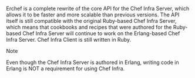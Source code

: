 Erchef is a complete rewrite of the core API for the Chef Infra Server,
which allows it to be faster and more scalable than previous versions.
The API itself is still compatible with the original Ruby-based Chef
Infra Server, which means that cookbooks and recipes that were authored
for the Ruby-based Chef Infra Server will continue to work on the
Erlang-based Chef Infra Server. Chef Infra Client is still written in
Ruby.

<div class="admonition-note">

<p class="admonition-note-title">Note</p>

<div class="admonition-note-text">

Even though the Chef Infra Server is authored in Erlang, writing code in
Erlang is NOT a requirement for using Chef Infra.



</div>

</div>
